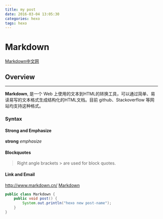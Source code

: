```yaml
---
title: my post
date: 2016-03-04 13:05:30
categories: hexo
tags: hexo
---
```

# Markdown
[Markdown中文网](http://www.markdown.cn/)
## Overview
***
**Markdown**, 是一个 Web 上使用的文本到HTML的转换工具，可以通过简单、易读易写的文本格式生成结构化的HTML文档。目前 github、Stackoverflow 等网站均支持这种格式。
### Syntax
#### Strong and Emphasize
**strong**
*emphasize*
#### Blockquotes
> Right angle brackets &gt; are used for block quotes.

#### Link and Email
<http://www.markdown.cn/>
[Markdown](http://www.markdown.cn/)
```java
public class Markdown {
	public void post() {
		System.out.println("hexo new post-name");
	}
}
```
